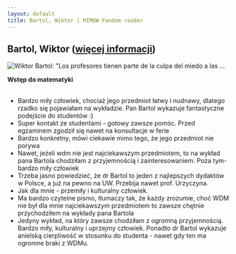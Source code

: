 ```yaml
---
layout: default
title: Bartol, Wiktor | MIMUW Fandom reader
---
```

## Bartol, Wiktor ([więcej informacji](https://mimuw.edu.pl/osoba/262))
![Wiktor Bartol: "Los profesores tienen parte de la culpa del miedo a las ...](https://estaticos-cdn.prensaiberica.es/clip/8b84d732-926d-412d-a4b4-d7674526ea04_16-9-aspect-ratio_default_0.jpg)
<div class="mw-parser-output"><p><strong>Wstęp do matematyki</strong><br/>
<br/>
</p>
<ul><li>Bardzo miły człowiek, chociaż jego przedmiot łatwy i nudnawy, dlatego rzadko się pojawiałam na wykładzie. Pan Bartol wykazuje fantastyczne podejście do studentów :)</li>
<li>Super kontakt ze studentami - gotowy zawsze pomóc. Przed egzaminem zgodził się nawet na konsultacje w ferie</li>
<li>Bardzo konkretny, mówi ciekawie mimo tego, że jego przedmiot nie porywa</li>
<li>Nawet, jeżeli wdm nie jest najciekawszym przedmiotem, to na wykład pana Bartola chodziłam z przyjemnością i zainteresowaniem. Poza tym- bardzo miły człowiek</li>
<li>Trzeba jasno powiedzieć, że dr Bartol to jeden z najlepszych dydaktów w Polsce, a już na pewno na UW. Przebija nawet prof. Urzyczyna.</li>
<li>Jak dla mnie - przemiły i kulturalny człowiek.</li>
<li>Ma bardzo czytelne pismo, tłumaczy tak, że każdy zrozumie, choć WDM nie był dla mnie najciekawszym przedmiotem to zawsze chętnie przychodziłem na wykłady pana Bartola</li>
<li>Jedyny wykład, na który zawsze chodziłam z ogromną przyjemnością. Bardzo miły, kulturalny i uprzejmy człowiek. Ponadto dr Bartol wykazuje anielską cierpliwość w stosunku do studenta - nawet gdy ten ma ogromne braki z WDMu.</li></ul>
<!-- 
NewPP limit report
Cached time: 20240228204123
Cache expiry: 1209600
Reduced expiry: false
Complications: []
CPU time usage: 0.002 seconds
Real time usage: 0.002 seconds
Preprocessor visited node count: 1/1000000
Post‐expand include size: 0/2097152 bytes
Template argument size: 0/2097152 bytes
Highest expansion depth: 1/100
Expensive parser function count: 0/100
Unstrip recursion depth: 0/20
Unstrip post‐expand size: 0/5000000 bytes
-->
<!--
Transclusion expansion time report (%,ms,calls,template)
100.00%    0.000      1 -total
-->
<!-- Saved in parser cache with key prod_plmimuw:pcache:idhash:185-0!canonical!FandomDesktop!LegacyGalleries and timestamp 20240228204123 and revision id 190.
 -->
</div>